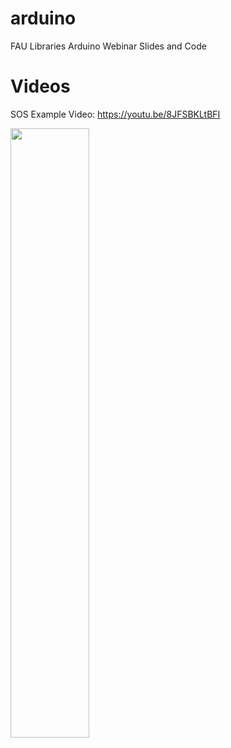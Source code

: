 # arduino
FAU Libraries Arduino Webinar Slides and Code

# Videos

SOS Example Video: https://youtu.be/8JFSBKLtBFI

[<img src="https://img.youtube.com/vi/8JFSBKLtBFI/maxresdefault.jpg" width="50%">](https://youtu.be/8JFSBKLtBFI)
